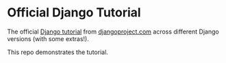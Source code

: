 # Official Django Tutorial

The official [Django tutorial](https://docs.djangoproject.com/en/dev/intro/tutorial01/) from 
[djangoproject.com](https://docs.djangoproject.com/) across different Django versions (with some extras!). 

This repo demonstrates the tutorial.
